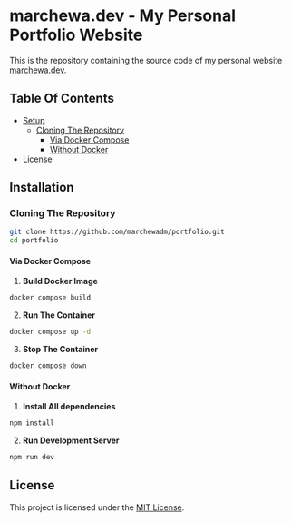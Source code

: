 # marchewa.dev - My Personal Portfolio Website

This is the repository containing the source code of my personal website [marchewa.dev](https://marchewa.dev/).

## Table Of Contents

- [Setup](#setup)
  - [Cloning The Repository](#cloning-the-repository) 
    - [Via Docker Compose](#via-docker-compose)
    - [Without Docker](#without-docker)
- [License](#license) 

## Installation

### Cloning The Repository

```bash
git clone https://github.com/marchewadm/portfolio.git
cd portfolio
```

#### Via Docker Compose

1. **Build Docker Image**

```bash
docker compose build
```

2. **Run The Container**

```bash
docker compose up -d
```

3. **Stop The Container**

```bash
docker compose down
```

#### Without Docker

1. **Install All dependencies**

```bash
npm install
```

2. **Run Development Server**

```bash
npm run dev
```

## License

This project is licensed under the [MIT License](https://choosealicense.com/licenses/mit/).